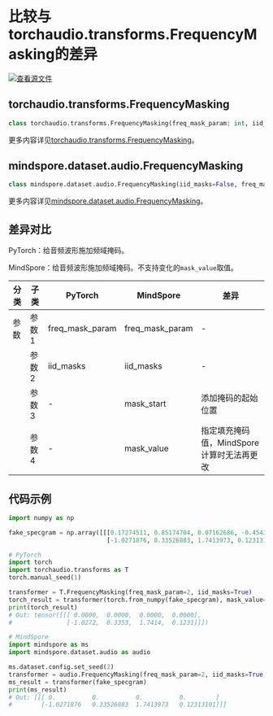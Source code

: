 # 比较与torchaudio.transforms.FrequencyMasking的差异

[![查看源文件](https://mindspore-website.obs.cn-north-4.myhuaweicloud.com/website-images/r2.3.q1/resource/_static/logo_source.svg)](https://gitee.com/mindspore/docs/blob/r2.3.q1/docs/mindspore/source_zh_cn/note/api_mapping/pytorch_diff/FrequencyMasking.md)

## torchaudio.transforms.FrequencyMasking

```python
class torchaudio.transforms.FrequencyMasking(freq_mask_param: int, iid_masks: bool = False)
```

更多内容详见[torchaudio.transforms.FrequencyMasking](https://pytorch.org/audio/0.8.0/transforms.html#torchaudio.transforms.FrequencyMasking.html)。

## mindspore.dataset.audio.FrequencyMasking

```python
class mindspore.dataset.audio.FrequencyMasking(iid_masks=False, freq_mask_param=0, mask_start=0, mask_value=0.0)
```

更多内容详见[mindspore.dataset.audio.FrequencyMasking](https://mindspore.cn/docs/zh-CN/r2.3.0rc1/api_python/dataset_audio/mindspore.dataset.audio.FrequencyMasking.html#mindspore.dataset.audio.FrequencyMasking)。

## 差异对比

PyTorch：给音频波形施加频域掩码。

MindSpore：给音频波形施加频域掩码。不支持变化的`mask_value`取值。

| 分类 | 子类 |PyTorch | MindSpore | 差异 |
| --- | ---   | ---   | ---        |---  |
|参数 | 参数1 | freq_mask_param     | freq_mask_param    | - |
|     | 参数2 | iid_masks   | iid_masks   | - |
|     | 参数3 | -   | mask_start   | 添加掩码的起始位置 |
|     | 参数4 | -   | mask_value   | 指定填充掩码值，MindSpore计算时无法再更改 |

## 代码示例

```python
import numpy as np

fake_specgram = np.array([[[0.17274511, 0.85174704, 0.07162686, -0.45436913],
                           [-1.0271876, 0.33526883, 1.7413973, 0.12313101]]]).astype(np.float32)

# PyTorch
import torch
import torchaudio.transforms as T
torch.manual_seed(1)

transformer = T.FrequencyMasking(freq_mask_param=2, iid_masks=True)
torch_result = transformer(torch.from_numpy(fake_specgram), mask_value=0.0)
print(torch_result)
# Out: tensor([[[ 0.0000,  0.0000,  0.0000,  0.0000],
#               [-1.0272,  0.3353,  1.7414,  0.1231]]])

# MindSpore
import mindspore as ms
import mindspore.dataset.audio as audio

ms.dataset.config.set_seed(2)
transformer = audio.FrequencyMasking(freq_mask_param=2, iid_masks=True, mask_start=0, mask_value=0.0)
ms_result = transformer(fake_specgram)
print(ms_result)
# Out: [[[ 0.          0.          0.          0.        ]
#        [-1.0271876   0.33526883  1.7413973   0.12313101]]]
```
